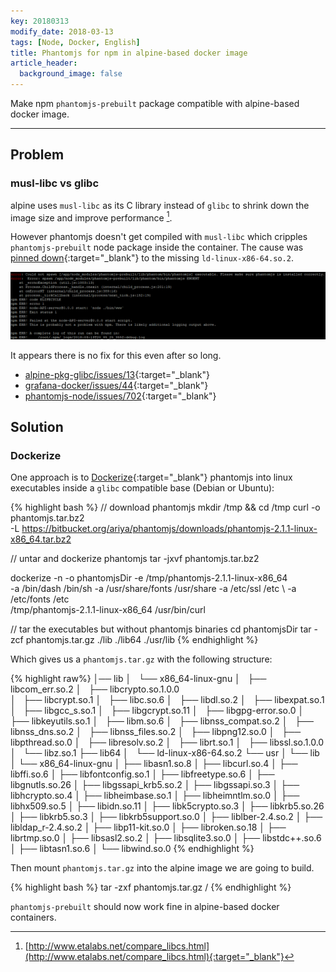 ```yaml
---
key: 20180313
modify_date: 2018-03-13
tags: [Node, Docker, English]
title: Phantomjs for npm in alpine-based docker image
article_header:
  background_image: false
---
```


Make npm `phantomjs-prebuilt` package compatible with alpine-based docker image.

<!--more-->

---

## Problem

### musl-libc vs glibc

alpine uses `musl-libc` as its C library instead of `glibc` to shrink down the image size and improve performance [^1].

However phantomjs doesn't get compiled with `musl-libc` which cripples `phantomjs-prebuilt` node package inside the container. The cause was [pinned down](https://github.com/sgerrand/alpine-pkg-glibc/issues/13#issuecomment-194111154){:target="_blank"} to the missing `ld-linux-x86-64.so.2`.

![phantomjs error](/assets/images/2018-03-13/phantomjs-error.png)

It appears there is no fix for this even after so long.

- [alpine-pkg-glibc/issues/13](https://github.com/sgerrand/alpine-pkg-glibc/issues/13){:target="_blank"}
- [grafana-docker/issues/44](https://github.com/grafana/grafana-docker/issues/44){:target="_blank"}
- [phantomjs-node/issues/702](https://github.com/amir20/phantomjs-node/issues/702){:target="_blank"}

## Solution

### Dockerize

One approach is to [Dockerize](https://github.com/larsks/dockerize){:target="_blank"} phantomjs into linux executables inside a `glibc` compatible base (Debian or Ubuntu):

{% highlight bash %}
// download phantomjs
mkdir /tmp && cd /tmp
curl -o phantomjs.tar.bz2 \
    -L https://bitbucket.org/ariya/phantomjs/downloads/phantomjs-2.1.1-linux-x86_64.tar.bz2

// untar and dockerize phantomjs
tar -jxvf phantomjs.tar.bz2

dockerize -n -o phantomjsDir -e /tmp/phantomjs-2.1.1-linux-x86_64  \
    -a /bin/dash /bin/sh -a /usr/share/fonts /usr/share -a /etc/ssl /etc  \ 
    -a /etc/fonts /etc \
    /tmp/phantomjs-2.1.1-linux-x86_64 /usr/bin/curl

// tar the executables but without phantomjs binaries
cd phantomjsDir
tar -zcf phantomjs.tar.gz ./lib ./lib64 ./usr/lib
{% endhighlight %}

Which gives us a `phantomjs.tar.gz` with the following structure:

{% highlight raw%}
│── lib
│   └── x86_64-linux-gnu
│       ├── libcom_err.so.2
│       ├── libcrypto.so.1.0.0  
│       ├── libcrypt.so.1
│       ├── libc.so.6
│       ├── libdl.so.2
│       ├── libexpat.so.1
│       ├── libgcc_s.so.1
│       ├── libgcrypt.so.11
│       ├── libgpg-error.so.0
│       ├── libkeyutils.so.1
│       ├── libm.so.6
│       ├── libnss_compat.so.2
│       ├── libnss_dns.so.2
│       ├── libnss_files.so.2
│       ├── libpng12.so.0
│       ├── libpthread.so.0
│       ├── libresolv.so.2
│       ├── librt.so.1
│       ├── libssl.so.1.0.0
│       └── libz.so.1
├── lib64
│   └── ld-linux-x86-64.so.2
└── usr
│   └── lib
│       └── x86_64-linux-gnu
│           ├── libasn1.so.8
│           ├── libcurl.so.4
│           ├── libffi.so.6
│           ├── libfontconfig.so.1
│           ├── libfreetype.so.6
│           ├── libgnutls.so.26
│           ├── libgssapi_krb5.so.2
│           ├── libgssapi.so.3
│           ├── libhcrypto.so.4
│           ├── libheimbase.so.1
│           ├── libheimntlm.so.0
│           ├── libhx509.so.5
│           ├── libidn.so.11
│           ├── libk5crypto.so.3
│           ├── libkrb5.so.26
│           ├── libkrb5.so.3
│           ├── libkrb5support.so.0
│           ├── liblber-2.4.so.2
│           ├── libldap_r-2.4.so.2
│           ├── libp11-kit.so.0
│           ├── libroken.so.18
│           ├── librtmp.so.0
│           ├── libsasl2.so.2
│           ├── libsqlite3.so.0
│           ├── libstdc++.so.6
│           ├── libtasn1.so.6
│           └── libwind.so.0
{% endhighlight %}

Then mount `phantomjs.tar.gz` into the alpine image we are going to build. 

{% highlight bash %}
tar -zxf phantomjs.tar.gz /
{% endhighlight %}

`phantomjs-prebuilt` should now work fine in alpine-based docker containers. 

[^1]: [http://www.etalabs.net/compare_libcs.html](http://www.etalabs.net/compare_libcs.html){:target="_blank"}